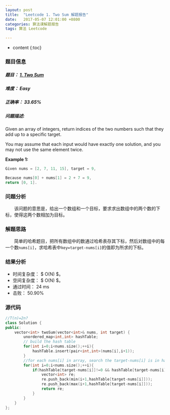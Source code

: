 ```yaml
---
layout: post
title:  "Leetcode 1. Two Sum 解题报告"
date:   2017-05-07 12:01:00 +0800
categories: 算法课解题报告
tags: 算法 Leetcode

---
```


* content
{:toc}

### 题目信息

##### 题目： [1. Two Sum](https://leetcode.com/problems/two-sum/#/description)  

##### 难度： Easy

##### 正确率： 33.65%

##### 问题描述:  

Given an array of integers, return indices of the two numbers such that they add up to a specific target.

You may assume that each input would have exactly one solution, and you may not use the same element twice.

**Example 1:**

```cpp
Given nums = [2, 7, 11, 15], target = 9,

Because nums[0] + nums[1] = 2 + 7 = 9,
return [0, 1].
```


### 问题分析

　　该问题的意思是，给出一个数组和一个目标，要求求出数组中的两个数的下标，使得这两个数相加为目标。

  
### 解题思路

　　简单的哈希题目，把所有数组中的数通过哈希表存其下标，然后对数组中的每一个数`nums[i]`，求哈希表中`key=target-nums[i]`的值即为所求的下标。

### 结果分析

- 时间复杂度： $ O(N) $。
- 空间复杂度： $ O(N) $。
- 通过时间： 24 ms
- 击败： 50.90%

### 源代码

```cpp
//T(n)=2n?
class Solution {
public:
    vector<int> twoSum(vector<int>& nums, int target) {
        unordered_map<int,int> hashTable;
        // build the hash table 
        for(int i=0;i<nums.size();++i){
            hashTable.insert(pair<int,int>(nums[i],i+1));
        }
        //for each nums[i] in array, search the target-nums[i] is in hash table(aka. is in array), if is, return the answer.
        for(int i=0;i<nums.size();++i){
            if(hashTable[target-nums[i]]!=0 && hashTable[target-nums[i]]!=i+1){
                vector<int> re;
                re.push_back(min(i+1,hashTable[target-nums[i]]));
                re.push_back(max(i+1,hashTable[target-nums[i]]));
                return re;
            }
        }
    }
};

```